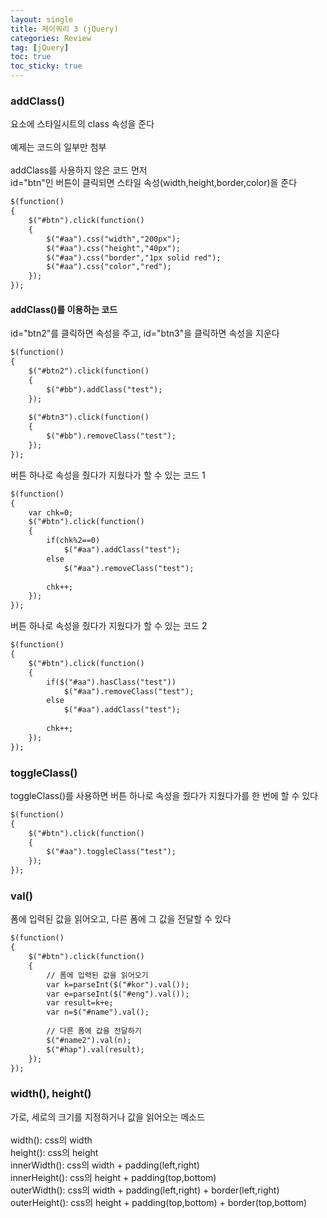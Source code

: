 ```yaml
--- 
layout: single 
title: 제이쿼리 3 (jQuery) 
categories: Review 
tag: [jQuery] 
toc: true 
toc_sticky: true 
--- 
```


### addClass()
요소에 스타일시트의 class 속성을 준다 <br/>
<br/>
예제는 코드의 일부만 첨부 <br/>
<br/>
addClass를 사용하지 않은 코드 먼저 <br/>
id="btn"인 버튼이 클릭되면 스타일 속성(width,height,border,color)을 준다
```jsp
$(function()
{
	$("#btn").click(function()
	{
		$("#aa").css("width","200px");
		$("#aa").css("height","40px");
		$("#aa").css("border","1px solid red");
		$("#aa").css("color","red");
	});
});
```	

#### addClass()를 이용하는 코드

id="btn2"를 클릭하면 속성을 주고, id="btn3"을 클릭하면 속성을 지운다
```jsp
$(function()
{	
	$("#btn2").click(function()
	{
		$("#bb").addClass("test");
	});
	
	$("#btn3").click(function()
	{
		$("#bb").removeClass("test");
	});
});
```

버튼 하나로 속성을 줬다가 지웠다가 할 수 있는 코드 1
```jsp
$(function()
{
	var chk=0;
	$("#btn").click(function()
	{
		if(chk%2==0)
			$("#aa").addClass("test");
		else
			$("#aa").removeClass("test");
		
		chk++;
	});
});
```

버튼 하나로 속성을 줬다가 지웠다가 할 수 있는 코드 2
```jsp
$(function()
{
	$("#btn").click(function()
	{
		if($("#aa").hasClass("test"))
			$("#aa").removeClass("test");
		else
			$("#aa").addClass("test");
	
		chk++;
	});
});
```

### toggleClass()
toggleClass()를 사용하면 버튼 하나로 속성을 줬다가 지웠다가를 한 번에 할 수 있다
```jsp
$(function()
{
	$("#btn").click(function()
	{
		$("#aa").toggleClass("test");
	});
});
```

### val()
폼에 입력된 값을 읽어오고, 다른 폼에 그 값을 전달할 수 있다
```jsp
$(function()
{
	$("#btn").click(function()
	{
		// 폼에 입력된 값을 읽어오기
		var k=parseInt($("#kor").val());
		var e=parseInt($("#eng").val());
		var result=k+e;
		var n=$("#name").val(); 
	
		// 다른 폼에 값을 전달하기
		$("#name2").val(n);
		$("#hap").val(result);
	});
});
```

### width(), height()
가로, 세로의 크기를 지정하거나 값을 읽어오는 메소드 <br/>
<br/>
width(): css의 width <br/>
height(): css의 height <br/>
innerWidth(): css의 width + padding(left,right) <br/>
innerHeight(): css의 height + padding(top,bottom) <br/>
outerWidth(): css의 width + padding(left,right) + border(left,right) <br/>
outerHeight(): css의 height + padding(top,bottom) + border(top,bottom) <br/>

